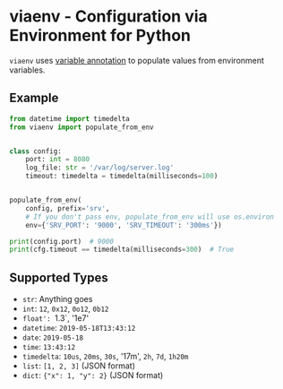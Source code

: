 # viaenv - Configuration via Environment for Python

`viaenv` uses [variable annotation](https://www.python.org/dev/peps/pep-0526/)
to populate values from environment variables.

## Example

```python
from datetime import timedelta
from viaenv import populate_from_env


class config:
    port: int = 8080
    log_file: str = '/var/log/server.log'
    timeout: timedelta = timedelta(milliseconds=100)


populate_from_env(
    config, prefix='srv',
    # If you don't pass env, populate_from_env will use os.environ
    env={'SRV_PORT': '9000', 'SRV_TIMEOUT': '300ms'})

print(config.port)  # 9000
print(cfg.timeout == timedelta(milliseconds=300)  # True
```

## Supported Types

- `str`: Anything goes
- `int`: `12`, `0x12`, `0o12`, `0b12`
- `float': `1.3`, '1e7'
- `datetime`: `2019-05-18T13:43:12`
- `date`: `2019-05-18`
- `time`: `13:43:12`
- `timedelta`: `10us`, `20ms`, `30s`, '17m', `2h`, `7d`, `1h20m`
- `list`: `[1, 2, 3]` (JSON format)
- `dict`: `{"x": 1, "y": 2}` (JSON format)
